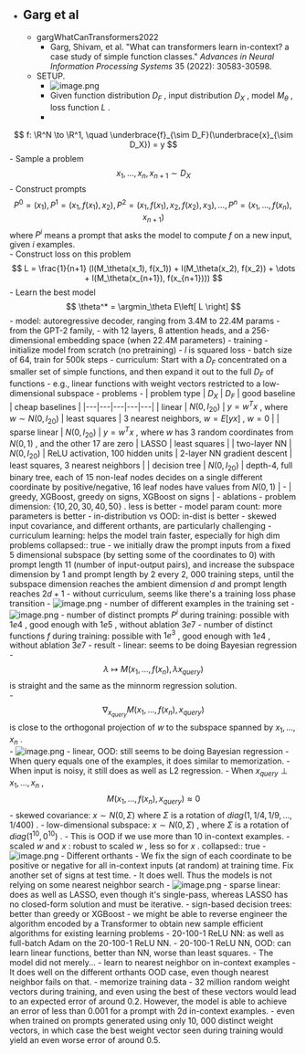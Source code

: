 - ## Garg et al
	- gargWhatCanTransformers2022
		- Garg, Shivam, et al. "What can transformers learn in-context? a case study of simple function classes." *Advances in Neural Information Processing Systems* 35 (2022): 30583-30598.
	- SETUP.
		- ![image.png](../assets/image_1713402978233_0.png)
		- Given function distribution $D_F$ , input distribution $D_X$ , model $M_\theta$ , loss function $L$ .
		-
$$
		  f: \R^N \to \R^1, \quad \underbrace{f}_{\sim D_F}(\underbrace{x}_{\sim D_X}) = y
		  $$		- Sample a problem
$$x_1, \dots, x_n, x_{n+1} \sim D_X$$		- Construct prompts
$$P^0 = (x_1), P^1 = (x_1, f(x_1), x_2), P^2 = (x_1, f(x_1), x_2, f(x_2), x_3), \dots, P^n = (x_1, \dots, f(x_n), x_{n+1})$$ 		  where $P^i$ means a prompt that asks the model to compute $f$ on a new input, given $i$ examples.  
		- Construct loss on this problem
$$
		  L = \frac{1}{n+1} (l(M_\theta(x_1), f(x_1)) + l(M_\theta(x_2), f(x_2)) + \dots + l(M_\theta(x_{n+1}), f(x_{n+1})))
		  $$		- Learn the best model
$$
		  \theta^* = \argmin_\theta E\left[ L \right] 
		  $$	- model: autoregressive decoder, ranging from 3.4M to 22.4M params
		- from the GPT-2 family,
		- with 12 layers, 8 attention heads, and a 256-dimensional embedding space (when 22.4M parameters)
	- training
		- initialize model from scratch (no pretraining)
		- $l$ is squared loss
		- batch size of 64, train for 500k steps
		- curriculum: Start with a $D_F$ concentrated on a smaller set of simple functions, and then expand it out to the full $D_F$ of functions
			- e.g., linear functions with weight vectors restricted to a low-dimensional subspace
	- problems
		-
		  | problem type | $D_X$ | $D_F$ | good baseline | cheap baselines |
		  |---|---|---|---|---|
		  | linear | $N(0, I_{20})$ | $y = w^T x$ , where $w \sim N(0, I_{20})$ | least squares | 3 nearest neighbors, $w = E[yx]$ , $w = 0$ |
		  | sparse linear | $N(0, I_{20})$ | $y = w^T x$ , where $w$ has 3 random coordinates from $N(0, 1)$ , and the other 17 are zero | LASSO | least squares |
		  | two-layer NN | $N(0, I_{20})$ | ReLU activation, 100 hidden units | 2-layer NN gradient descent | least squares, 3 nearest neighbors |
		  | decision tree | $N(0, I_{20})$ | depth-4, full binary tree, each of 15 non-leaf nodes decides on a single different coordinate by positive/negative, 16 leaf nodes have values from $N(0, 1)$ | - | greedy, XGBoost, greedy on signs, XGBoost on signs |
	- ablations
		- problem dimension: $\{10, 20, 30, 40, 50\}$ . less is better
		- model param count: more parameters is better
		- in-distribution vs OOD: in-dist is better
			- skewed input covariance, and different orthants, are particularly challenging
		- curriculum learning: helps the model train faster, especially for high dim problems
		  collapsed:: true
			- we initially draw the prompt inputs from a fixed 5 dimensional subspace (by setting some of the coordinates to 0) with prompt length 11 (number of input-output pairs), and increase the subspace dimension by 1 and prompt length by 2 every 2, 000 training steps, until the subspace dimension reaches the ambient dimension $d$ and prompt length reaches $2d+1$
		- without curriculum, seems like there's a training loss phase transition
			- ![image.png](../assets/image_1713407412710_0.png)
		- number of different examples in the training set
			- ![image.png](../assets/image_1713412450479_0.png)
			- number of distinct prompts $P^i$ during training: possible with $1e4$ , good enough with $1e5$ , without ablation $3e7$
			- number of distinct functions $f$ during training: possible with $1e^3$ , good enough with $1e4$ , without ablation $3e7$
	- result
		- linear: seems to be doing Bayesian regression
			-
$$\lambda \mapsto M(x_1, \dots, f(x_n), \lambda x_{query})$$ 			   is straight and the same as the minnorm regression solution.  
			-
$$\nabla_{x_{query}} M(x_1, \dots, f(x_n),  x_{query})$$ 			   is close to the orthogonal projection of $w$ to the subspace spanned by $x_1, \dots, x_n$ .  
			- ![image.png](../assets/image_1713404892989_0.png)
		- linear, OOD: still seems to be doing Bayesian regression
			- When query equals one of the examples, it does similar to memorization.
			- When input is noisy, it still does as well as L2 regression.
			- When $x_{query} \perp x_1, \dots, x_n$ ,
$$M(x_1, \dots, f(x_n),  x_{query}) \approx 0$$			- skewed covariance: $x \sim N(0, \Sigma)$ where $\Sigma$ is a rotation of $diag(1, 1/4, 1/9, \dots, 1/400)$ .
			- low-dimensional subspace: $x \sim N(0, \Sigma)$ , where $\Sigma$ is a rotation of $diag(1^{10}, 0^{10})$ .
				- This is OOD if we use more than 10 in-context examples.
			- scaled $w$ and $x$ : robust to scaled $w$ , less so for $x$ .
			  collapsed:: true
				- ![image.png](../assets/image_1713412385847_0.png)
			- Different orthants
				- We fix the sign of each coordinate to be positive or negative for all in-context inputs (at random) at training time. Fix another set of signs at test time.
				- It does well. Thus the models is not relying on some nearest neighbor search
			- ![image.png](../assets/image_1713412310161_0.png)
		- sparse linear: does as well as LASSO, even though it's single-pass, whereas LASSO has no closed-form solution and must be iterative.
		- sign-based decision trees: better than greedy or XGBoost
			- we might be able to reverse engineer the algorithm encoded by a Transformer to obtain new sample efficient algorithms for existing learning problems
		- 20-100-1 ReLU NN: as well as full-batch Adam on the 20-100-1 ReLU NN.
		- 20-100-1 ReLU NN, OOD: can learn linear functions, better than NN, worse than least squares.
	- The model did not merely...
		- learn to nearest neighbor on in-context examples
			- It does well on the different orthants OOD case, even though nearest neighbor fails on that.
		- memorize training data
			- 32 million random weight vectors during training, and even using the best of these vectors would lead to an expected error of around 0.2. However, the model is able to achieve an error of less than 0.001 for a prompt with 2d in-context examples.
			- even when trained on prompts generated using only 10, 000 distinct weight vectors, in which case the best weight vector seen during training would yield an even worse error of around 0.5.